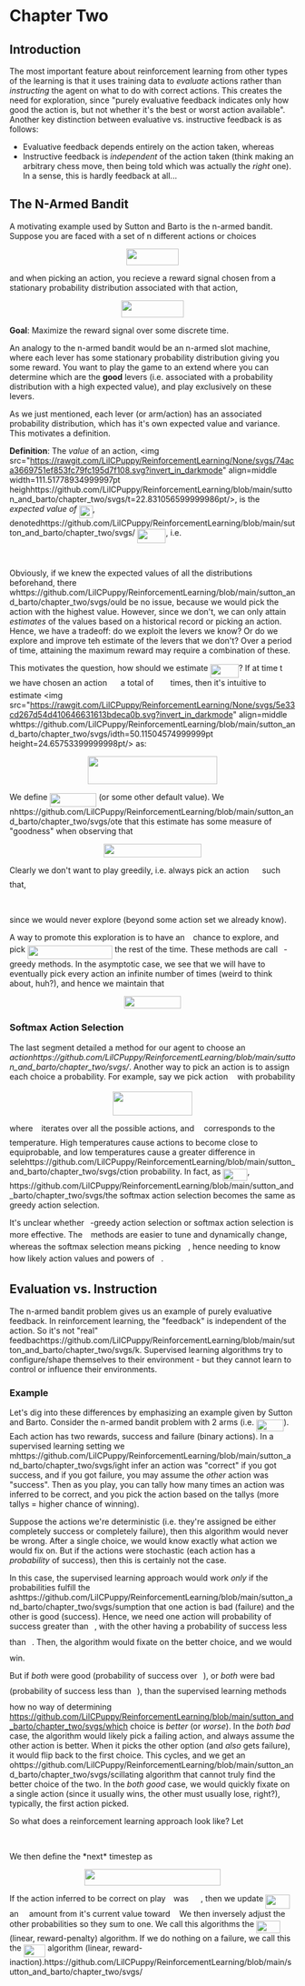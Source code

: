 # Chapter Two

## Introduction

The most important feature about reinforcement learning from other types of the learning is that it uses training data to *evaluate* actions rather than
*instructing* the agent on what to do with correct actions.
This creates the need for exploration, since "purely evaluative feedback indicates only how good the action is, but not whether it's the best or worst action
available".  Another key distinction between evaluative vs. instructive feedback is as follows:
  * Evaluative feedback depends entirely on the action taken, whereas
  * Instructive feedback is *independent* of the action taken (think making an arbitrary chess move, then being told which was actually the *right* one).  In a
  sense, this is hardly feedback at all...
 
## The N-Armed Bandit

A motivating example used by Sutton and Barto is the n-armed bandit.  Suppose you are faced with a set of n different actions or choices
<p align="center"><img src="https://rawgit.com/LilCPuppy/ReinforcementLearning/None/svgs/c1143b0f8370f09ab2aa5f2eedc889be.shttps://github.com/LilCPuppy/ReinforcementLearning/blob/main/sutton_and_barto/chapter_two/svgs/vg?invert_in_darkmode" align=middle width=92.1479988pt height=29.58934275pt/></p>
and when picking an action, you recieve a reward signal chosen from a stationary probability distribution associated with that action,
<p align="center"><img src="https://rawgit.com/LilCPuppy/ReinforcementLearning/None/svgs/e0d7c3decbc0846360538ecad8822751.svg?invert_in_darkmode" align=middlhttps://github.com/LilCPuppy/ReinforcementLearning/blob/main/sutton_and_barto/chapter_two/svgs/e width=109.9361505pt height=29.58934275pt/></p>

**Goal**: Maximize the reward signal over some discrete time.

An analogy to the n-armed bandit would be an n-armed slot machine, where each lever has some stationary probability distribution giving you some reward.  You want
to play the game to an extend where you can determine which are the **good** levers (i.e. associated with a probability distribution with a high expected value),
and play exclusively on these levers.

As we just mentioned, each lever (or arm/action) has an associated probability distribution, which has it's own expected value and variance.  This motivates a
definition.

**Definition**: The *value* of an action, <img src="https://rawgit.com/LilCPuppy/ReinforcementLearning/None/svgs/74aca3669751ef853fc79fc195d7f108.svg?invert_in_darkmode" align=middle width=111.51778934999997pt heighhttps://github.com/LilCPuppy/ReinforcementLearning/blob/main/sutton_and_barto/chapter_two/svgs/t=22.831056599999986pt/>, is the *expected value of <img src="https://rawgit.com/LilCPuppy/ReinforcementLearning/None/svgs/3d02cfa2ebf67fc3d749503f621bd042.svg?invert_in_darkmode" align=middle width=24.048253349999992pt height=22.465723500000017pt/>*, denotedhttps://github.com/LilCPuppy/ReinforcementLearning/blob/main/sutton_and_barto/chapter_two/svgs/
<img src="https://rawgit.com/LilCPuppy/ReinforcementLearning/None/svgs/5e33cd267d54d410646631613bdeca0b.svg?invert_in_darkmode" align=middle width=50.11504574999999pt height=24.65753399999998pt/>, i.e.
<p align="center"><img src="https://rawhttps://github.com/LilCPuppy/ReinforcementLearning/blob/main/sutton_and_barto/chapter_two/svgs/git.com/LilCPuppy/ReinforcementLearning/None/svgs/7fadd6b229faf3d9ae19d63452350edd.svg?invert_in_darkmode" align=middle width=132.72481365pt height=16.5387882pt/></p>

Obviously, if we knew the expected values of all the distributions beforehand, there whttps://github.com/LilCPuppy/ReinforcementLearning/blob/main/sutton_and_barto/chapter_two/svgs/ould be no issue, because we would pick the action with the highest value.
However, since we don't, we can only attain *estimates* of the values based on a historical record or picking an action.  Hence, we have a tradeoff: do we exploit
the levers we know?  Or do we explore and improve teh estimate of the levers that we don't?  Over a period of time, attaining the maximum reward may require a
combination of these.

This motivates the question, how should we estimate <img src="https://rawgit.com/LilCPuppy/ReinforcementLearning/None/svgs/5e33cd267d54d410646631613bdeca0b.svg?invert_in_darkmode" align=middle width=50.11504574999999pt height=24.65753399999998pt/>?  If at time t we have chosen an action <img src="https://rawgit.com/LilCPuppy/ReinforcementLearning/None/svgs/88https://github.com/LilCPuppy/ReinforcementLearning/blob/main/sutton_and_barto/chapter_two/svgs/8b6c2a06fc366952ac84a80c43f5f7.svg?invert_in_darkmode" align=middle width=15.95518319999999pt height=14.15524440000002pt/> a total of <img src="https://rawgit.com/LilCPuppy/ReinforcementLearning/None/svgs/8249cb78ba370605835603be00f4a356.svg?invert_in_darkmode" align=mihttps://github.com/LilCPuppy/ReinforcementLearning/blob/main/sutton_and_barto/chapter_two/svgs/ddle width=21.69913019999999pt height=14.15524440000002pt/> times,
then it's intuitive to estimate <img src="https://rawgit.com/LilCPuppy/ReinforcementLearning/None/svgs/5e33cd267d54d410646631613bdeca0b.svg?invert_in_darkmode" align=middle whttps://github.com/LilCPuppy/ReinforcementLearning/blob/main/sutton_and_barto/chapter_two/svgs/idth=50.11504574999999pt height=24.65753399999998pt/> as:
<p align="center"><img src="https://rawgit.com/LilCPuppy/ReinforcementLearning/None/svgs/0e4cbc6dbbde624ac44da7fb05a204ce.svg?invert_in_darkmode" align=middle width=228.56347139999997pt height=49.315569599999996https://github.com/LilCPuppy/ReinforcementLearning/blob/main/sutton_and_barto/chapter_two/svgs/pt/></p>

We define <img src="https://rawgit.com/LilCPuppy/ReinforcementLearning/None/svgs/7a17495e38fc50657d106e6a214cbb56.svg?invert_in_darkmode" align=middle width=82.33522439999999pt height=24.65753399999998pt/> (or some other default value).  We nhttps://github.com/LilCPuppy/ReinforcementLearning/blob/main/sutton_and_barto/chapter_two/svgs/ote that this estimate has some measure of "goodness" when observing that
<p align="center"><img src="https://rawgit.com/LilCPuppy/ReinforcementLearning/None/svgs/d8ef0b340ffcf48ce9a6c967ac635d93.svg?invert_in_darkmode" align=middle width=172.7453https://github.com/LilCPuppy/ReinforcementLearning/blob/main/sutton_and_barto/chapter_two/svgs/046pt height=23.93607315pt/></p>

Clearly we don't want to play greedily, i.e. always pick an action <img src="https://rawgit.com/LilCPuppy/ReinforcementLearning/None/svgs/ea2934ecd8e8b0b206942ed2ba41c097.svg?invert_in_darkmode" align=middle width=15.424348499999988pt height=22.63846199999998pt/> such that,
<p align="center"><img src="https://rawgit.com/Lihttps://github.com/LilCPuppy/ReinforcementLearning/blob/main/sutton_and_barto/chapter_two/svgs/lCPuppy/ReinforcementLearning/None/svgs/85a1c0115cda1449036ffd1fb4fe5a82.svg?invert_in_darkmode" align=middle width=149.88989565pt height=16.438356pt/></p>
since we would never explore (beyond some action set we already know).

A way to promote this exploration is to have an <img src="httphttps://github.com/LilCPuppy/ReinforcementLearning/blob/main/sutton_and_barto/chapter_two/svgs/s://rawgit.com/LilCPuppy/ReinforcementLearning/None/svgs/7ccca27b5ccc533a2dd72dc6fa28ed84.svg?invert_in_darkmode" align=middle width=6.672392099999992pt height=14.15524440000002pt/> chance to explore, and pick <img src="https://rawgit.com/LilCPuppy/Reinforcemehttps://github.com/LilCPuppy/ReinforcementLearning/blob/main/sutton_and_barto/chapter_two/svgs/ntLearning/None/svgs/307382c45247c31fca5424cd58742439.svg?invert_in_darkmode" align=middle width=149.88989565pt height=24.65753399999998pt/> the rest of the time.  These methods are call <img src="https://rawgit.com/LilCPuppy/ReinforcementLearning/None/svgs/7ccca27b5ccc533a2dd72dc6fa28ed84.svg?invert_in_darkmode" align=middle width=6.67239https://github.com/LilCPuppy/ReinforcementLearning/blob/main/sutton_and_barto/chapter_two/svgs/2099999992pt height=14.15524440000002pt/>-greedy methods.  In the asymptotic case, we see that we will have to eventually pick every action an infinite number of times (weird to think about, huh?), and hence we maintain that
<p align="center"><img src="httpshttps://github.com/LilCPuppy/ReinforcementLearning/blob/main/sutton_and_barto/chapter_two/svgs/://rawgit.com/LilCPuppy/ReinforcementLearning/None/svgs/09e5a77d5ac6f19c1d2d0f03e119da5f.svg?invert_in_darkmode" align=middle width=99.7350288pt height=22.0041624pt/></p>

### Softmax Action Selection

The last segment detailed a method for our agent to choose an *actionhttps://github.com/LilCPuppy/ReinforcementLearning/blob/main/sutton_and_barto/chapter_two/svgs/*.  Another way to pick an action is to assign each choice a probability.  For example, say we pick
action <img src="https://rawgit.com/LilCPuppy/ReinforcementLearning/None/svgs/44bc9d542a92714cac84e01cbbb7fd61.svg?invert_in_darkmode" align=middle width=8.68915409999999pt height=14.15524440000002pt/> with probability
<p align="center"><img src="https://rawgit.com/LilCPuppy/ReinforcementLearning/None/svgs/725c686ee859eb0f6b97796https://github.com/LilCPuppy/ReinforcementLearning/blob/main/sutton_and_barto/chapter_two/svgs/85bf7249d.svg?invert_in_darkmode" align=middle width=139.36113015pt height=42.21837675pt/></p>
where <img src="https://rawgit.com/LilCPuppy/ReinforcementLearning/None/svgs/4bdc8d9bcfb35e1c9bfb51fc69687dfc.svg?invert_in_darkmode" align=middle width=7.054796099999991pt height=22.831056599999986pt/> iterates over all the possible actions, and <img src="https://rawgit.com/LilCPuppy/ReinforcementLearning/None/svgs/0fe1677705e987https://github.com/LilCPuppy/ReinforcementLearning/blob/main/sutton_and_barto/chapter_two/svgs/cac4f589ed600aa6b3.svg?invert_in_darkmode" align=middle width=9.046852649999991pt height=14.15524440000002pt/> corresponds to the temperature.  High temperatures cause actions to become close to equiprobable, and low temperatures cause a greater difference in selehttps://github.com/LilCPuppy/ReinforcementLearning/blob/main/sutton_and_barto/chapter_two/svgs/ction probability.  In fact, as <img src="https://rawgit.com/LilCPuppy/ReinforcementLearning/None/svgs/b1469e5a5fe09bce59fa71176d5367b0.svg?invert_in_darkmode" align=middle width=42.83664329999999pt height=21.18721440000001pt/>, https://github.com/LilCPuppy/ReinforcementLearning/blob/main/sutton_and_barto/chapter_two/svgs/the softmax action selection becomes the same as greedy action selection.

It's unclear whether <img src="https://rawgit.com/LilCPuppy/ReinforcementLearning/None/svgs/7ccca27b5ccc533a2dd72dc6fa28ed84.svg?invert_in_darkmode" align=middle width=6.672392099999992pt height=14.15https://github.com/LilCPuppy/ReinforcementLearning/blob/main/sutton_and_barto/chapter_two/svgs/524440000002pt/>-greedy action selection or softmax action selection is more effective.
The <img src="https://rawgit.com/LilCPuppy/ReinforcementLearning/None/svgs/7ccca27b5ccc533a2dd72dc6fa28ed84.svg?invert_in_darkmode" align=middle width=6.672392099999992pt height=14.15524440000002pt/> methods are easier to tune and dynamically change, whereas the softmax selection means picking <img src="https://rawgit.com/Lilhttps://github.com/LilCPuppy/ReinforcementLearning/blob/main/sutton_and_barto/chapter_two/svgs/CPuppy/ReinforcementLearning/None/svgs/0fe1677705e987cac4f589ed600aa6b3.svg?invert_in_darkmode" align=middle width=9.046852649999991pt height=14.15524440000002pt/>, hence needing to know how likely action values and powers of <img src="https://rawgit.com/LilCPuppy/ReinforcementLearning/None/svgs/8cd34385ed61aca950a6b06d09fb50https://github.com/LilCPuppy/ReinforcementLearning/blob/main/sutton_and_barto/chapter_two/svgs/ac.svg?invert_in_darkmode" align=middle width=7.654137149999991pt height=14.15524440000002pt/>.

## Evaluation vs. Instruction

The n-armed bandit problem gives us an example of purely evaluative feedback.
In reinforcement learning, the "feedback" is independent of the action.  So it's not "real" feedbachttps://github.com/LilCPuppy/ReinforcementLearning/blob/main/sutton_and_barto/chapter_two/svgs/k.  Supervised learning algorithms try to configure/shape themselves to their environment - but they cannot learn to control or influence their environments.

### Example

Let's dig into these differences by emphasizing an example given by Sutton and Barto.  Consider the n-armed bandit problem with 2 arms (i.e. <img src="hthttps://github.com/LilCPuppy/ReinforcementLearning/blob/main/sutton_and_barto/chapter_two/svgs/tps://rawgit.com/LilCPuppy/ReinforcementLearning/None/svgs/556c0111ccb62a5da0f266e044f76810.svg?invert_in_darkmode" align=middle width=48.222926399999984pt height=21.18721440000001pt/>).  Each action has two rewards, success and failure (binary actions).
In a supervised learning setting we mhttps://github.com/LilCPuppy/ReinforcementLearning/blob/main/sutton_and_barto/chapter_two/svgs/ight infer an action was "correct" if you got success, and if you got failure, you may assume the *other* action was "success".
Then as you play, you can tally how many times an action was inferred to be correct, and you pick the action based on the tallys (more tallys = higher chance of winning).

Suppose the actions we're deterministic (i.e. they're assigned be either completely success or completely failure), then this algorithm would never be wrong.  After a single choice, we would know exactly what action we would fix on.  But if the actions were stochastic (each action has a *probability* of success), then this is certainly not the case.

In this case, the supervised learning approach would work *only* if the probabilities fulfill the ashttps://github.com/LilCPuppy/ReinforcementLearning/blob/main/sutton_and_barto/chapter_two/svgs/sumption that one action is bad (failure) and the other is good (success).  Hence, we need one action will probability of success greater than <img src="https://rawgit.com/LilCPuppy/ReinforcementLearning/None/svgs/47d54de4e337a06266c0e1d22c9b417b.svg?invert_in_darkmode" align=middle width=6.552545999999997pt height=27.77565449999998pt/>, with the other having a probability of success less than <img src="https://rawgit.com/LilCPuppy/ReinforcementLearning/None/svgs/47d54de4e337a06266c0e1d22c9b417b.svg?invert_in_darkmode" align=middle width=6.552545999999997pt height=27.77565449999998pt/>.  Then, the algorithm would fixate on the better choice, and we would win.

But if *both* were good (probability of success over <img src="https://rawgit.com/LilCPuppy/ReinforcementLearning/None/svgs/47d54de4e337a06266c0e1d22c9b417b.svg?invert_in_darkmode" align=middle width=6.552545999999997pt height=27.77565449999998pt/>), or *both* were bad (probability of success less than <img src="https://rawgit.com/LilCPuppy/ReinforcementLearning/None/svgs/47d54de4e337a06266c0e1d22c9b417b.svg?invert_in_darkmode" align=middle width=6.552545999999997pt height=27.77565449999998pt/>), than the supervised learning methods how no way of determining https://github.com/LilCPuppy/ReinforcementLearning/blob/main/sutton_and_barto/chapter_two/svgs/which choice is *better* (or *worse*).  In the *both bad* case, the algorithm would likely pick a failing action, and always assume the other action is better.  When it picks the other option (and *also* gets failure), it would flip back to the first choice.  This cycles, and we get an ohttps://github.com/LilCPuppy/ReinforcementLearning/blob/main/sutton_and_barto/chapter_two/svgs/scillating algorithm that cannot truly find the better choice of the two.  In the *both good* case, we would quickly fixate on a single action (since it usually wins, the other must usually lose, right?), typically, the first action picked.

So what does a reinforcement learning approach look like?  Let
<p align="center"><img src="https://rawgit.com/LilCPuphttps://github.com/LilCPuppy/ReinforcementLearning/blob/main/sutton_and_barto/chapter_two/svgs/py/ReinforcementLearning/None/svgs/6d4927be9f3c8294da1001fad0d4a408.svg?invert_in_darkmode" align=middle width=405.77499765pt height=16.438356pt/></p>
We then define the *next* timestep as
<p align="center"><img src="https://rawgit.com/LilCPuppy/ReinforcementLearning/None/svgs/df0199fhttps://github.com/LilCPuppy/ReinforcementLearning/blob/main/sutton_and_barto/chapter_two/svgs/64fec7a142f0908c371279331.svg?invert_in_darkmode" align=middle width=239.54358449999998pt height=29.58934275pt/></p>
If the action inferred to be correct on play <img src="https://rawgit.com/LilCPuppy/ReinforcementLearning/None/svgs/4f4f4e395762a3af4575de74c019ebb5.svg?invert_in_darkmode" align=middle width=5.936097749999991pt height=20.221802699999984pt/> was <img src="https://rawgit.com/LilCPuppy/ReinforcementLearning/None/svgs/ccc82fe267d4bb138ce39c263e5264f4.svg?invert_in_darkmode" align=middle width=13.52175494999999pt height=22.831056599999986pt/>
, then we update <img src="https://rawgit.com/LilCPuppy/ReinforcementLearning/None/svgs/cf98e108aa925db583998eb4a83f50d7.svg?invert_in_darkmode" align=middle width=42.287086049999985pt height=24.65753399999998pt/> an <img src="https://rawgit.com/LilCPuppy/ReinforcementLearning/None/svgs/c745b9b57c145ec5577b82542b2df546.svg?invert_in_darkmode" ahttps://github.com/LilCPuppy/ReinforcementLearning/blob/main/sutton_and_barto/chapter_two/svgs/lign=middle width=10.57650494999999pt height=14.15524440000002pt/> amount from it's current value toward <img src="https://rawgit.com/LilCPuppy/ReinforcementLearning/None/svgs/034d0a6be0424bffe9a6e7ac9236c0f5.svg?invert_in_darkmode" align=middle width=8.219209349999991pt heighhttps://github.com/LilCPuppy/ReinforcementLearning/blob/main/sutton_and_barto/chapter_two/svgs/t=21.18721440000001pt/>  We then inversely adjust the other probabilities so they sum to one.  We call this algorithms the <img src="https://rawgit.com/LilCPuppy/ReinforcementLearning/None/svgs/7b5a5a656b40f47441444ec7311736d4.svg?invert_in_darkmode" align=middle width=41.5https://github.com/LilCPuppy/ReinforcementLearning/blob/main/sutton_and_barto/chapter_two/svgs/6180379999999pt height=22.465723500000017pt/> (linear, reward-penalty) algorithm.  If we do nothing on a failure, we call this the <img src="https://rawgit.com/LilCPuppy/ReinforcementLearning/None/svgs/62863461752b806208b7998e0819a08b.https://github.com/LilCPuppy/ReinforcementLearning/blob/main/sutton_and_barto/chapter_two/svgs/svg?invert_in_darkmode" align=middle width=38.143426199999986pt height=22.465723500000017pt/> algorithm (linear, reward-inaction).https://github.com/LilCPuppy/ReinforcementLearning/blob/main/sutton_and_barto/chapter_two/svgs/